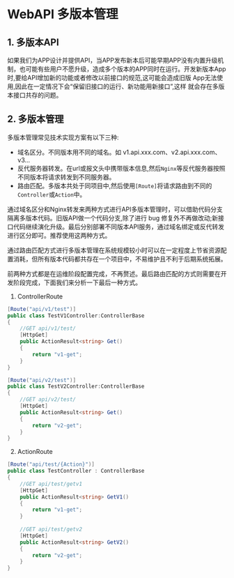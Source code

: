 # WebAPI 多版本管理

## 1. 多版本API
如果我们为APP设计并提供API，当APP发布新本后可能早期APP没有内置升级机制，也可能有些用户不愿升级，造成多个版本的APP同时在运行。开发新版本App时,要给API增加新的功能或者修改以前接口的规范,这可能会造成旧版 App无法使用,因此在一定情况下会“保留旧接口的运行、新功能用新接口”,这样 就会存在多版本接口共存的问题。

## 2. 多版本管理

多版本管理常见技术实现方案有以下三种:
* 域名区分。不同版本用不同的域名。如 v1.api.xxx.com、v2.api.xxx.com、v3...
* 反代服务器转发。在url或报文头中携带版本信息,然后`Nginx`等反代服务器按照不同版本将请求转发到不同服务器。
* 路由匹配。多版本共处于同项目中,然后使用`[Route]`将请求路由到不同的`Controller`或`Action`中。

通过域名区分和Nginx转发来两种方式进行API多版本管理时，可以借助代码分支隔离多版本代码。旧版API做一个代码分支,除了进行 bug 修复外不再做改动;新接口代码继续演化升级。最后分别部署不同版本API服务，通过域名绑定或反代转发进行区分即可。推荐使用这两种方式。

通过路由匹配方式进行多版本管理在系统规模较小时可以在一定程度上节省资源配置消耗，但所有版本代码都共存在一个项目中，不易维护且不利于后期系统拓展。

前两种方式都是在运维阶段配置完成，不再赘述。最后路由匹配的方式则需要在开发阶段完成，下面我们来分析一下最后一种方式。

1) ControllerRoute
```csharp
[Route("api/v1/test")]
public class TestV1Controller:ControllerBase
{
    //GET api/v1/test/
    [HttpGet]
    public ActionResult<string> Get()
    {
        return "v1-get";
    }
}

[Route("api/v2/test")]
public class TestV2Controller:ControllerBase
{
    //GET api/v2/test/
    [HttpGet]
    public ActionResult<string> Get()
    {
        return "v2-get";
    }
}
```

2) ActionRoute
```csharp
[Route("api/test/{Action}")]
public class TestController : ControllerBase
{
    //GET api/test/getv1
    [HttpGet]
    public ActionResult<string> GetV1()
    {
        return "v1-get";
    }
    
    //GET api/test/getv2
    [HttpGet]
    public ActionResult<string> GetV2()
    {
        return "v2-get";
    }
}
```
